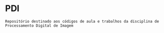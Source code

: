 # PDI
  
    Repositório destinado aos códigos de aula e trabalhos da disciplina de Processamento Digital de Imagem
